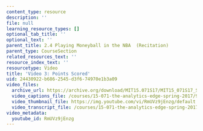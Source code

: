 ```yaml
---
content_type: resource
description: ''
file: null
learning_resource_types: []
optional_tab_title: ''
optional_text: ''
parent_title: 2.4 Playing Moneyball in the NBA  (Recitation)
parent_type: CourseSection
related_resources_text: ''
resource_index_text: ''
resourcetype: Video
title: 'Video 3: Points Scored'
uid: 24430922-b686-2545-d3f6-74970e1b3a09
video_files:
  archive_url: https://archive.org/download/MIT15.071S17/MIT15_071S17_Session_2.4.04_300k.mp4
  video_captions_file: /courses/15-071-the-analytics-edge-spring-2017/9c8dfb92c2055784b95c9225adda9bbf_RmUVz9jEnzg.vtt
  video_thumbnail_file: https://img.youtube.com/vi/RmUVz9jEnzg/default.jpg
  video_transcript_file: /courses/15-071-the-analytics-edge-spring-2017/d35699927ce7b5391b44a22c574bc055_RmUVz9jEnzg.pdf
video_metadata:
  youtube_id: RmUVz9jEnzg
---
```

